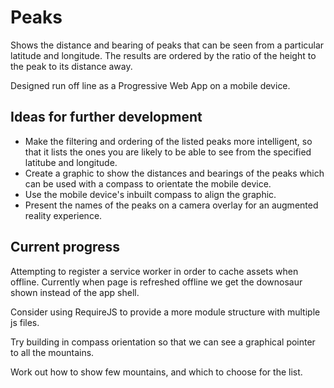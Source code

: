 Peaks
=====

Shows the distance and bearing of peaks that can be seen from a particular latitude and longitude. The results are ordered by the ratio of the height to the peak to its distance away.

Designed run off line as a Progressive Web App on a mobile device.

Ideas for further development
-----------------------------

- Make the filtering and ordering of the listed peaks more intelligent, so that it lists the ones you are likely to be able to see from the specified latitube and longitude.
- Create a graphic to show the distances and bearings of the peaks which can be used with a compass to orientate the mobile device.
- Use the mobile device's inbuilt compass to align the graphic.
- Present the names of the peaks on a camera overlay for an augmented reality experience.

Current progress
----------------

Attempting to register a service worker in order to cache assets when offline. Currently when
page is refreshed offline we get the downosaur shown instead of the app shell.

Consider using RequireJS to provide a more module structure with multiple js files.

Try building in compass orientation so that we can see a graphical pointer to all
the mountains.

Work out how to show few mountains, and which to choose for the list.
